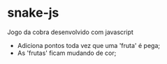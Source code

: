 # snake-js
Jogo da cobra desenvolvido com javascript

 - Adiciona pontos toda vez que uma 'fruta' é pega;
 - As 'frutas' ficam mudando de cor;
